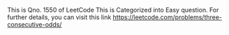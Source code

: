 This is Qno. 1550 of LeetCode
This is Categorized into Easy question.
For further details, you can visit this link https://leetcode.com/problems/three-consecutive-odds/